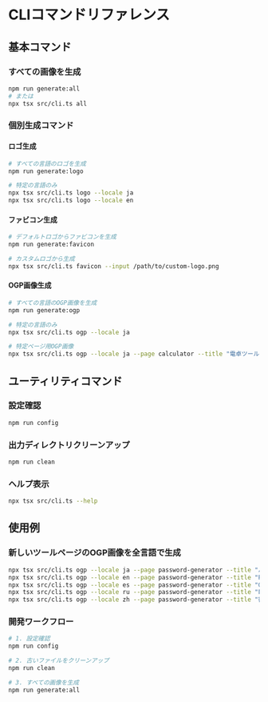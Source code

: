 # CLIコマンドリファレンス

## 基本コマンド

### すべての画像を生成
```bash
npm run generate:all
# または
npx tsx src/cli.ts all
```

### 個別生成コマンド

#### ロゴ生成
```bash
# すべての言語のロゴを生成
npm run generate:logo

# 特定の言語のみ
npx tsx src/cli.ts logo --locale ja
npx tsx src/cli.ts logo --locale en
```

#### ファビコン生成
```bash
# デフォルトロゴからファビコンを生成
npm run generate:favicon

# カスタムロゴから生成
npx tsx src/cli.ts favicon --input /path/to/custom-logo.png
```

#### OGP画像生成
```bash
# すべての言語のOGP画像を生成
npm run generate:ogp

# 特定の言語のみ
npx tsx src/cli.ts ogp --locale ja

# 特定ページ用OGP画像
npx tsx src/cli.ts ogp --locale ja --page calculator --title "電卓ツール"
```

## ユーティリティコマンド

### 設定確認
```bash
npm run config
```

### 出力ディレクトリクリーンアップ
```bash
npm run clean
```

### ヘルプ表示
```bash
npx tsx src/cli.ts --help
```

## 使用例

### 新しいツールページのOGP画像を全言語で生成
```bash
npx tsx src/cli.ts ogp --locale ja --page password-generator --title "パスワード生成ツール"
npx tsx src/cli.ts ogp --locale en --page password-generator --title "Password Generator"
npx tsx src/cli.ts ogp --locale es --page password-generator --title "Generador de Contraseñas"
npx tsx src/cli.ts ogp --locale ru --page password-generator --title "Генератор Паролей"
npx tsx src/cli.ts ogp --locale zh --page password-generator --title "密码生成器"
```

### 開発ワークフロー
```bash
# 1. 設定確認
npm run config

# 2. 古いファイルをクリーンアップ
npm run clean

# 3. すべての画像を生成
npm run generate:all
```
